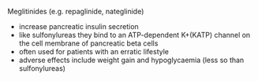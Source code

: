 Meglitinides (e.g. repaglinide, nateglinide)  
* increase pancreatic insulin secretion
* like sulfonylureas they bind to an ATP\-dependent K\+(KATP) channel on the cell membrane of pancreatic beta cells
* often used for patients with an erratic lifestyle
* adverse effects include weight gain and hypoglycaemia (less so than sulfonylureas)

